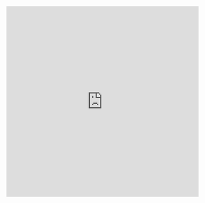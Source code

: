 <iframe width="100%" height="500" src="https://www.youtube.com/embed/qmN1Gf8rRc8" frameborder="0" allow="accelerometer; autoplay; clipboard-write; encrypted-media; gyroscope; picture-in-picture" allowfullscreen></iframe>